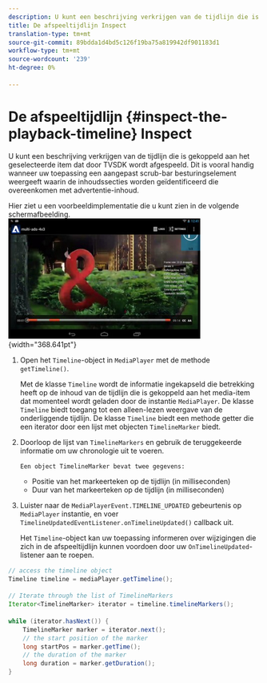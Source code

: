 ```yaml
---
description: U kunt een beschrijving verkrijgen van de tijdlijn die is gekoppeld aan het geselecteerde item dat door TVSDK wordt afgespeeld. Dit is vooral handig wanneer uw toepassing een aangepast scrub-bar besturingselement weergeeft waarin de inhoudssecties worden geïdentificeerd die overeenkomen met advertentie-inhoud.
title: De afspeeltijdlijn Inspect
translation-type: tm+mt
source-git-commit: 89bdda1d4bd5c126f19ba75a819942df901183d1
workflow-type: tm+mt
source-wordcount: '239'
ht-degree: 0%

---
```



# De afspeeltijdlijn {#inspect-the-playback-timeline} Inspect

U kunt een beschrijving verkrijgen van de tijdlijn die is gekoppeld aan het geselecteerde item dat door TVSDK wordt afgespeeld. Dit is vooral handig wanneer uw toepassing een aangepast scrub-bar besturingselement weergeeft waarin de inhoudssecties worden geïdentificeerd die overeenkomen met advertentie-inhoud.

Hier ziet u een voorbeeldimplementatie die u kunt zien in de volgende schermafbeelding.  ![](assets/inspect-playback.jpg){width=&quot;368.641pt&quot;}

1. Open het `Timeline`-object in `MediaPlayer` met de methode `getTimeline()`.

   Met de klasse `Timeline` wordt de informatie ingekapseld die betrekking heeft op de inhoud van de tijdlijn die is gekoppeld aan het media-item dat momenteel wordt geladen door de instantie `MediaPlayer`. De klasse `Timeline` biedt toegang tot een alleen-lezen weergave van de onderliggende tijdlijn. De klasse `Timeline` biedt een methode getter die een iterator door een lijst met objecten `TimelineMarker` biedt.

1. Doorloop de lijst van `TimelineMarkers` en gebruik de teruggekeerde informatie om uw chronologie uit te voeren.

       Een object TimelineMarker bevat twee gegevens:
   
   * Positie van het markeerteken op de tijdlijn (in milliseconden)
   * Duur van het markeerteken op de tijdlijn (in milliseconden)

1. Luister naar de `MediaPlayerEvent.TIMELINE_UPDATED` gebeurtenis op `MediaPlayer` instantie, en voer `TimelineUpdatedEventListener.onTimelineUpdated()` callback uit.

   Het `Timeline`-object kan uw toepassing informeren over wijzigingen die zich in de afspeeltijdlijn kunnen voordoen door uw `OnTimelineUpdated`-listener aan te roepen.

```java
// access the timeline object 
Timeline timeline = mediaPlayer.getTimeline(); 
 
// Iterate through the list of TimelineMarkers 
Iterator<TimelineMarker> iterator = timeline.timelineMarkers(); 
 
while (iterator.hasNext()) { 
    TimelineMarker marker = iterator.next(); 
    // the start position of the marker 
    long startPos = marker.getTime(); 
    // the duration of the marker 
    long duration = marker.getDuration(); 
}
```
